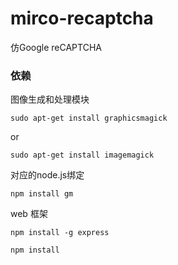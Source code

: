 # mirco-recaptcha  

仿Google reCAPTCHA

### 依赖

图像生成和处理模块

```
sudo apt-get install graphicsmagick
```

or

```
sudo apt-get install imagemagick
```

对应的node.js绑定

```
npm install gm
```


web 框架

```
npm install -g express
```

```
npm install
```





